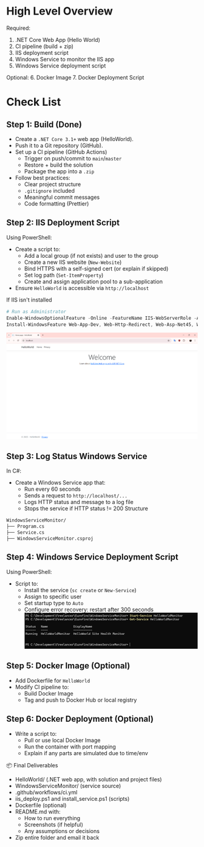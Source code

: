 # High Level Overview
Required:
1. .NET Core Web App (Hello World)
2. CI pipeline (build + zip)
3. IIS deployment script
4. Windows Service to monitor the IIS app
5. Windows Service deployment script

Optional:
6. Docker Image
7. Docker Deployment Script

# Check List
## Step 1: Build (Done)
+ Create a `.NET Core 3.1+` web app (HelloWorld).
+ Push it to a Git repository (GitHub).
+ Set up a CI pipeline (GitHub Actions)
    - Trigger on push/commit to `main`/`master`
    - Restore + build the solution
    - Package the app into a `.zip`
+ Follow best practices:
    - Clear project structure
    - `.gitignore` included
    - Meaningful commit messages
    - Code formatting (Prettier)

## Step 2: IIS Deployment Script
Using PowerShell:
+ Create a script to:
    - Add a local group (if not exists) and user to the group
    - Create a new IIS website (`New-Website`)
    - Bind HTTPS with a self-signed cert (or explain if skipped)
    - Set log path (`Set-ItemProperty`)
    - Create and assign application pool to a sub-application
+ Ensure `HelloWorld` is accessible via `http://localhost`

If IIS isn't installed
```powershell
# Run as Administrator
Enable-WindowsOptionalFeature -Online -FeatureName IIS-WebServerRole -All
Install-WindowsFeature Web-App-Dev, Web-Http-Redirect, Web-Asp-Net45, Web-Net-Ext45
```
![alt text](image.png)

## Step 3: Log Status Windows Service
In C#:
+ Create a Windows Service app that:
    - Run every 60 seconds
    - Sends a request to `http://localhost/...`
    - Logs HTTP status and message to a log file
    - Stops the service if HTTP status != 200
Structure
```plaintext
WindowsServiceMonitor/
├── Program.cs
├── Service.cs
├── WindowsServiceMonitor.csproj
```

## Step 4: Windows Service Deployment Script
Using PowerShell:
+ Script to:
    - Install the service (`sc create` or `New-Service`)
    - Assign to specific user
    - Set startup type to `Auto`
    - Configure error recovery: restart after 300 seconds
![alt text](image-1.png)

## Step 5: Docker Image (Optional)
+ Add Dockerfile for `HelloWorld`
+ Modify CI pipeline to:
    - Build Docker Image
    - Tag and push to Docker Hub or local registry

## Step 6: Docker Deployment (Optional)
+ Write a script to:
    - Pull or use local Docker Image
    - Run the container with port mapping
    - Explain if any parts are simulated due to time/env

📦 Final Deliverables
+ HelloWorld/ (.NET web app, with solution and project files)
+ WindowsServiceMonitor/ (service source)
+ .github/workflows/ci.yml
+ iis_deploy.ps1 and install_service.ps1 (scripts)
+ Dockerfile (optional)
+ README.md with:
    - How to run everything
    - Screenshots (if helpful)
    - Any assumptions or decisions
+ Zip entire folder and email it back
